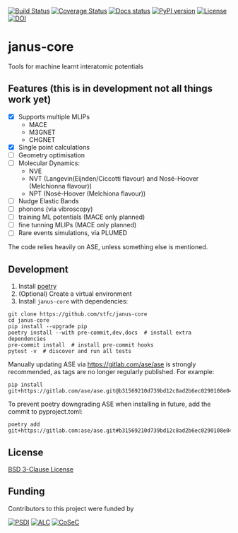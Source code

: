 [![Build Status][ci-badge]][ci-link]
[![Coverage Status][cov-badge]][cov-link]
[![Docs status][docs-badge]][docs-link]
[![PyPI version][pypi-badge]][pypi-link]
[![License][license-badge]][license-link]
[![DOI][doi-badge]][doi-link]

# janus-core

Tools for machine learnt interatomic potentials

## Features (this is in development not all things work yet)

- [x] Supports multiple MLIPs
  - MACE
  - M3GNET
  - CHGNET
- [x] Single point calculations
- [ ] Geometry optimisation
- [ ] Molecular Dynamics:
  - NVE
  - NVT (Langevin(Eijnden/Ciccotti flavour) and Nosé-Hoover (Melchionna flavour))
  - NPT (Nosé-Hoover (Melchiona flavour))
- [ ] Nudge Elastic Bands
- [ ] phonons (via vibroscopy)
- [ ] training ML potentials (MACE only planned)
- [ ] fine tunning MLIPs (MACE only planned)
- [ ] Rare events simulations, via PLUMED

The code relies heavily on ASE, unless something else is mentioned.


## Development

1. Install [poetry](https://python-poetry.org/docs/#installation)
2. (Optional) Create a virtual environment
3. Install `janus-core` with dependencies:

```shell
git clone https://github.com/stfc/janus-core
cd janus-core
pip install --upgrade pip
poetry install --with pre-commit,dev,docs  # install extra dependencies
pre-commit install  # install pre-commit hooks
pytest -v  # discover and run all tests
```

Manually updating ASE via https://gitlab.com/ase/ase is strongly recommended, as tags are no longer regularly published. For example:

```shell
pip install git+https://gitlab.com/ase/ase.git@b31569210d739bd12c8ad2b6ec0290108e049eea
```

To prevent poetry downgrading ASE when installing in future, add the commit to pyproject.toml:

```shell
poetry add git+https://gitlab.com:ase/ase.git#b31569210d739bd12c8ad2b6ec0290108e049eea
```

## License

[BSD 3-Clause License](LICENSE)

## Funding

Contributors to this project were funded by

[![PSDI](https://raw.githubusercontent.com/stfc/janus-core/main/docs/source/images/psdi-100.webp)](https://www.psdi.ac.uk/)
[![ALC](https://raw.githubusercontent.com/stfc/janus-core/main/docs/source/images/alc-100.webp)](https://adalovelacecentre.ac.uk/)
[![CoSeC](https://raw.githubusercontent.com/stfc/janus-core/main/docs/source/images/cosec-100.webp)](https://www.scd.stfc.ac.uk/Pages/CoSeC.aspx)


[ci-badge]: https://github.com/stfc/janus-core/workflows/ci/badge.svg
[ci-link]: https://github.com/stfc/janus-core/actions
[cov-badge]: https://coveralls.io/repos/github/stfc/janus-core/badge.svg?branch=main
[cov-link]: https://coveralls.io/github/stfc/janus-core?branch=main
[docs-badge]: https://github.com/stfc/janus-core/actions/workflows/docs.yml/badge.svg
[docs-link]: https://stfc.github.io/janus-core/
[pypi-badge]: https://badge.fury.io/py/janus-core.svg
[pypi-link]: https://badge.fury.io/py/janus-core
[license-badge]: https://img.shields.io/badge/License-BSD_3--Clause-blue.svg
[license-link]: https://opensource.org/licenses/BSD-3-Clause
[doi-link]: https://zenodo.org/badge/latestdoi/754081470
[doi-badge]: https://zenodo.org/badge/754081470.svg
